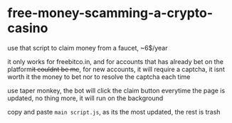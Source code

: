 # free-money-scamming-a-crypto-casino
use that script to claim money from a faucet, ~6$/year

it only works for freebitco.in, and for accounts that has already bet on the platform~~it couldnt be me~~, for new accounts, it will require a captcha, it isnt worth it the money to bet nor to resolve the captcha each time

use taper monkey, the bot will click the claim button everytime the page is updated, no thing more, it will run on the background

copy and paste `main script.js`, as its the most updated, the rest is trash
